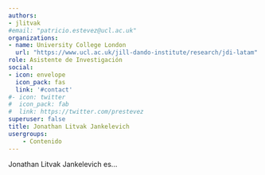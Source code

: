 ```yaml
---
authors:
- jlitvak
#email: "patricio.estevez@ucl.ac.uk"
organizations:
- name: University College London
  url: "https://www.ucl.ac.uk/jill-dando-institute/research/jdi-latam"
role: Asistente de Investigación
social:
- icon: envelope
  icon_pack: fas
  link: '#contact'
#- icon: twitter
#  icon_pack: fab
#  link: https://twitter.com/prestevez
superuser: false
title: Jonathan Litvak Jankelevich
usergroups:
    - Contenido
---
```


Jonathan Litvak Jankelevich es...
